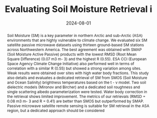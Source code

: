 ---
title: "Evaluating Soil Moisture Retrieval i"
date: 2024-08-01
authors: "**Ortet, J.**, Mialon, A., Kerr, Y., Royer, A., Berg, A., Boike, J., Humphreys, E. and Gibon, F."
publication_types: "2"
abstract: "Soil Moisture (SM) is a key parameter in northern Arctic and sub-Arctic (ASA) environments that are highly vulnerable to climate change. We evaluated six SM satellite passive microwave datasets using thirteen ground-based SM stations across Northwestern America. The best agreement was obtained with SMAP (Soil Moisture Active Passive) products with the lowest RMSD (Root Mean Square Difference) (0.07 m3 m- 3) and the highest R (0.55). ESA CCI (European Space Agency Climate Change Initiative) also performed well in terms of correlation with a similar R (0.55) but showed a strong variation among sites. Weak results were obtained over sites with high water body fractions. This study also details and evaluates a dedicated retrieval of SM from SMOS (Soil Moisture and Ocean Salinity) brightness temperatures based on the t - v model. Two soil dielectric models (Mironov and Bircher) and a dedicated soil roughness and single scattering albedo parameterization were tested. Water body correction in the retrieval shows limited improvement. The metrics of our retrievals (RMSD = 0.08 m3 m- 3 and R = 0.41) are better than SMOS but outperformed by SMAP. Passive microwave satellite remote sensing is suitable for SM retrieval in the ASA region, but a dedicated approach should be considered"
publication: "International Journal of Digital Earth"
info: ", 17, 2385079"
doi: "https://doi.org/10.1080/17538947.2024.2385079"
note: ""
---